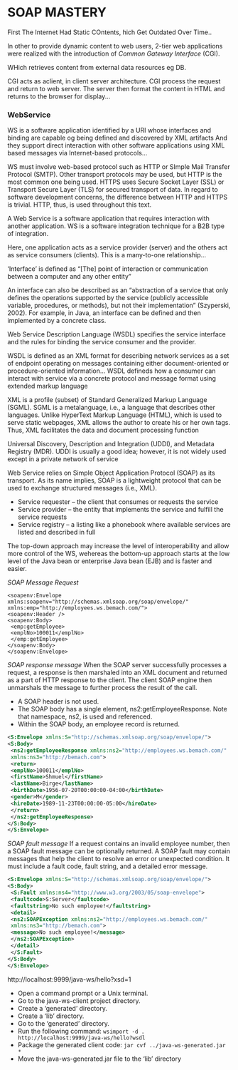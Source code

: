 # SOAP MASTERY

First The Internet Had Static COntents, hich Get Outdated Over Time..

In other to provide dynamic content to web users, 2-tier web applications were realized with the introduction of 
*Common Gateway Interface* (CGI). 

WHich retrieves content from external data resources eg DB.

CGI acts as aclient, in client server architecture. 
CGI process the request and return to web server. 
The server then format the content in HTML and returns to the browser for
display...

### WebService

WS is a software application identified by a URI whose interfaces and binding
are capable og being defined and discovered by XML artifacts
And they support direct interaction with other software applications using
XML based messages via Internet-based protocols...

WS must involve web-based protocol such as HTTP 
or SImple Mail Transfer Protocol (SMTP). Other transport protocols may 
be used, but HTTP is the most common one being used. HTTPS
uses Secure Socket Layer (SSL) or Transport Secure Layer (TLS) 
for secured transport of data. In regard
to software development concerns, the difference between HTTP 
and HTTPS is trivial. HTTP, thus, is
used throughout this text.

A Web Service is a software application that requires interaction 
with another application. WS is a software integration technique for 
a B2B type of integration.

Here, one application acts as a service
provider (server) and the others act as service consumers (clients).
This is a many-to-one relationship...

‘Interface’ is defined as “[The] point of interaction or communication
between a computer and any other
entity”

An interface can also be described as an “abstraction of a
service that only defines the operations supported by the service 
(publicly accessible variable, procedures,
or methods), but not their implementation” (Szyperski, 2002).
For example, in Java, an interface can be
defined and then implemented by a concrete class. 

Web Service Description Language (WSDL) specifies the service 
interface and the rules for binding the
service consumer and the provider.

WSDL is defined as an XML format for describing network services as a set
of endpoint operating on messages containing either document-oriented or
procedure-oriented information...
WSDL defineds how a consumer can interact with service via a 
concrete protocol and message format using extended markup language

XML is a profile (subset) of Standard Generalized Markup Language (SGML).
SGML is a metalanguage,  i.e., a language that describes other languages.
Unlike HyperText Markup Language (HTML), which is
used to serve static webpages, XML allows the author to create his or
her own tags. Thus, XML facilitates
the data and document processing function

Universal Discovery, Description and
Integration (UDDI), and Metadata Registry (MDR). UDDI is usually a 
good idea; however, it is not
widely used except in a private network of service

Web Service relies on Simple Object Application Protocol (SOAP) as its 
transport. 
As its name implies,
SOAP is a lightweight protocol that can be used to 
exchange structured messages (i.e., XML).

- Service requester – the client that consumes or requests the service
- Service provider – the entity that implements the service and fulfill the service requests
- Service registry – a listing like a phonebook where available services are 
listed and described in full


The top-down approach may increase the level of interoperability 
and allow more control of the WS, wehereas the bottom-up approach 
starts at the low level of the Java bean or enterprise Java bean
(EJB) and is faster and easier.


*SOAP Message Request*
```
<soapenv:Envelope xmlns:soapenv="http://schemas.xmlsoap.org/soap/envelope/"
xmlns:emp="http://employees.ws.bemach.com/">
<soapenv:Header />
<soapenv:Body>
 <emp:getEmployee>
 <emplNo>100011</emplNo>
 </emp:getEmployee>
</soapenv:Body>
</soapenv:Envelope>
```

*SOAP response message*
When the SOAP server successfully processes a request, a response is then marshaled into an XML
document and returned as a part of HTTP response to the client.
The client SOAP engine then unmarshals 
the message to further process the result of the call.

* A SOAP header is not used.
* The SOAP body has a single element, ns2:getEmployeeResponse.
Note that namespace, ns2, is used and referenced.
* Within the SOAP body, an employee record is returned.

```xml
<S:Envelope xmlns:S="http://schemas.xmlsoap.org/soap/envelope/">
<S:Body>
 <ns2:getEmployeeResponse xmlns:ns2="http://employees.ws.bemach.com/"
 xmlns:ns3="http://bemach.com">
 <return>
 <emplNo>100011</emplNo>
 <firstName>Shmuel</firstName>
 <lastName>Birge</lastName>
 <birthDate>1956-07-20T00:00:00-04:00</birthDate>
 <gender>M</gender>
 <hireDate>1989-11-23T00:00:00-05:00</hireDate>
 </return>
 </ns2:getEmployeeResponse>
</S:Body>
</S:Envelope>
```

*SOAP fault message*
If a request contains an invalid employee number, then a SOAP fault 
message can be optionally returned.
A SOAP fault may contain messages that help the client to 
resolve an error or unexpected condition. It
must include a fault code, fault string, and a detailed error message.

```xml
<S:Envelope xmlns:S="http://schemas.xmlsoap.org/soap/envelope/">
<S:Body>
 <S:Fault xmlns:ns4="http://www.w3.org/2003/05/soap-envelope">
 <faultcode>S:Server</faultcode>
 <faultstring>No such employee!</faultstring>
 <detail>
 <ns2:SOAPException xmlns:ns2="http://employees.ws.bemach.com/"
 xmlns:ns3="http://bemach.com">
 <message>No such employee!</message>
 </ns2:SOAPException>
 </detail>
 </S:Fault>
</S:Body>
</S:Envelope>
```

http://localhost:9999/java-ws/hello?xsd=1


- Open a command prompt or a Unix terminal.
- Go to the java-ws-client project directory.
- Create a ‘generated’ directory.
- Create a ‘lib’ directory.
- Go to the ‘generated’ directory.
- Run the following command:
`wsimport -d . http://localhost:9999/java-ws/hello?wsdl`
- Package the generated client code:
`jar cvf ../java-ws-generated.jar *`
- Move the java-ws-generated.jar file to the ‘lib’ directory